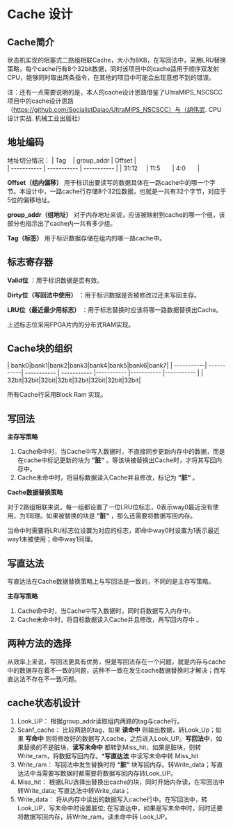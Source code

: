 # Cache 设计
## Cache简介
状态机实现的阻塞式二路组相联Cache，大小为8KB，在写回法中，采用LRU替换策略，每个cache行有8个32bit数据，同时该项目中的cache适用于顺序双发射CPU，能够同时取出两条指令，在其他的项目中可能会出现意想不到的错误。

注：还有一点需要说明的是，本人的cache设计思路借鉴了UItraMIPS_NSCSCC项目中的cache设计思路（https://github.com/SocialistDalao/UltraMIPS_NSCSCC）与（胡伟武. CPU设计实战. 机械工业出版社）

## 地址编码

地址切分情况：
| Tag    | group_addr |  Offset |  
| ----------- | ----------- |   ----------- | 
| 31:12     | 11:5       |  4:0       | 

**Offset（组内偏移）** 用于标识出要读写的数据具体在一路cache中的哪一个字节。本设计中，一路cache行存储8个32位数据，也就是一共有32个字节，对应于5位的偏移地址。

**group_addr（组地址）** 对于内存地址来说，应该被映射到cache的哪一个组，该部分也指示出了cache内一共有多少组。

**Tag（标签）** 用于标识数据存储在组内的哪一路cache中。


## 标志寄存器

**Valid位** ：用于标识数据是否有效。

**Dirty位（写回法中使用）** ：用于标识数据是否被修改过还未写回主存。

**LRU位（最近最少用标志）** ：用于标志替换时应该将哪一路数据替换出Cache。

上述标志位采用FPGA片内的分布式RAM实现。

## Cache块的组织
| bank0|bank1|bank2|bank3|bank4|bank5|bank6|bank7|
| -----------| -----------| ----------- | ----------- |----------- |----------- |----------- |
| 32bit|32bit|32bit|32bit|32bit|32bit|32bit|32bit|

所有Cache行采用Block Ram 实现。

## 写回法

**主存写策略**

1. Cache命中时，当Cache中写入数据时，不直接同步更新内存中的数据，而是在cache中标记更新的块为 **”脏“** 。等该块被替换出Cache时，才将其写回内存中。
2. Cache未命中时，将目标数据读入Cache并且修改，标记为 **”脏“** 。  

**Cache数据替换策略**

对于2路组相联来说，每一组都设置了一位LRU位标志，0表示way0最近没有使用，为1同理。如果被替换的块是 **”脏“** ，那么还需要将数据写回内存。

当命中时需要将LRU标志位设置为对应的标志，即命中way0时设置为1表示最近way1未被使用；命中way1同理。

## 写直达法
写直达法在Cache数据替换策略上与写回法是一致的，不同的是主存写策略。

**主存写策略**

1. Cache命中时，当Cache中写入数据时，同时将数据写入内存中。
2. Cache未命中时，将目标数据读入Cache并且修改，再写回内存中 。 

## 两种方法的选择
从效率上来说，写回法更具有优势，但是写回法存在一个问题，就是内存与cache中的数据存在着不一致的问题，这种不一致在发生cache数据替换时才解决；而写直达法不存在不一致问题。

## cache状态机设计
1. Look_UP： 根据group_addr读取组内两路的tag与cache行。
2. Scanf_cache： 比较两路的tag，如果 **读命中** 则输出数据，转Look_Up；如果 **写命中** 则将修改好的数据写入cache，之后进入Look_UP。**写回法中**，如果替换的不是脏块，**读写未命中** 都转到Miss_hit，如果是脏块，则转Write_ram，将数据写回内存。***写直达法** 中读写未命中转 Miss_hit
3. Write_ram： 写回法中发生替换时将 **“脏”** 块写回内存。转Write_data；写直达法中当需要写数据时都需要将数据写回内存转Look_UP。
4. Miss_hit： 根据LRU选择出替换出cache的块，同时开始内存读，在写回法中转Write_data; 写直达法中转Write_data；
5. Write_data： 将从内存中读出的数据写入cache行中。在写回法中，转Look_UP，写未命中时设置脏位; 在写直达中，如果是写未命中时，同时还要将数据写回内存，转Write_ram，读未命中转 Look_UP。

